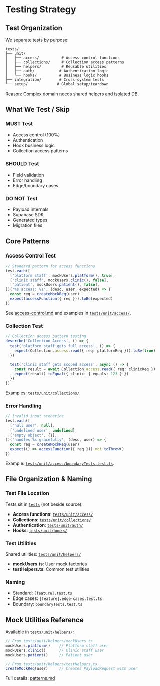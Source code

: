 # Testing Strategy

## Test Organization

We separate tests by purpose:

```
tests/
├── unit/
│   ├── access/          # Access control functions
│   ├── collections/     # Collection access patterns  
│   ├── helpers/         # Reusable utilities
│   ├── auth/           # Authentication logic
│   └── hooks/          # Business logic hooks
├── integration/        # Cross-system tests
└── setup/             # Global setup/teardown
```

Reason: Complex domain needs shared helpers and isolated DB.

## What We Test / Skip

### MUST Test
* Access control (100%)
* Authentication
* Hook business logic
* Collection access patterns

### SHOULD Test
* Field validation
* Error handling
* Edge/boundary cases

### DO NOT Test
* Payload internals
* Supabase SDK
* Generated types
* Migration files

## Core Patterns

### Access Control Test
```typescript
// Standard pattern for access functions
test.each([
  ['platform staff', mockUsers.platform(), true],
  ['clinic staff', mockUsers.clinic(), false],
  ['patient', mockUsers.patient(), false],
])('%s access: %s', (desc, user, expected) => {
  const req = createMockReq(user)
  expect(accessFunction({ req })).toBe(expected)
})
```

See [access-control.md](./access-control.md) and examples in [`tests/unit/access/`](../../tests/unit/access/).

### Collection Test
```typescript
// Collection access pattern testing
describe('Collection Access', () => {
  test('platform staff gets full access', () => {
    expect(Collection.access.read({ req: platformReq })).toBe(true)
  })
  
  test('clinic staff gets scoped access', async () => {
    const result = await Collection.access.read({ req: clinicReq })
    expect(result).toEqual({ clinic: { equals: 123 } })
  })
})
```

Examples: [`tests/unit/collections/`](../../tests/unit/collections/).

### Error Handling
```typescript
// Invalid input scenarios
test.each([
  ['null user', null],
  ['undefined user', undefined],
  ['empty object', {}],
])('handles %s gracefully', (desc, user) => {
  const req = createMockReq(user)
  expect(() => accessFunction({ req })).not.toThrow()
})
```

Example: [`tests/unit/access/boundaryTests.test.ts`](../../tests/unit/access/boundaryTests.test.ts).

## File Organization & Naming

### Test File Location
Tests sit in [`tests`](../../tests) (not beside source):

- **Access functions**: [`tests/unit/access/`](../../tests/unit/access/)
- **Collections**: [`tests/unit/collections/`](../../tests/unit/collections/)
- **Authentication**: [`tests/unit/auth/`](../../tests/unit/auth/)
- **Hooks**: [`tests/unit/hooks/`](../../tests/unit/hooks/)

### Test Utilities
Shared utilities: [`tests/unit/helpers/`](../../tests/unit/helpers/)

- **mockUsers.ts**: User mock factories
- **testHelpers.ts**: Common test utilities

### Naming
* Standard: `[feature].test.ts`
* Edge cases: `[feature].edge-cases.test.ts`
* Boundary: `boundaryTests.test.ts`

## Mock Utilities Reference

Available in [`tests/unit/helpers/`](../../tests/unit/helpers/):

```typescript
// From tests/unit/helpers/mockUsers.ts
mockUsers.platform()    // Platform staff user
mockUsers.clinic()      // Clinic staff user  
mockUsers.patient()     // Patient user

// From tests/unit/helpers/testHelpers.ts
createMockReq(user)     // Creates PayloadRequest with user
```

Full details: [patterns.md](./patterns.md)
```
